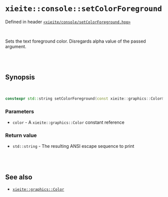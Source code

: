 # `xieite::console::setColorForeground`
Defined in header [`<xieite/console/setColorForeground.hpp>`](https://github.com/Eczbek/xieite/tree/main/include/xieite/console/setColorForeground.hpp)

<br/>

Sets the text foreground color. Disregards alpha value of the passed argument.

<br/><br/>

## Synopsis

<br/>

```cpp
constexpr std::string setColorForeground(const xieite::graphics::Color& color) noexcept;
```
### Parameters
- `color` - A `xieite::graphics::Color` constant reference
### Return value
- `std::string` - The resulting ANSI escape sequence to print

<br/><br/>

## See also
- [`xieite::graphics::Color`](https://github.com/Eczbek/xieite/tree/main/docs/graphics/Color.md)
